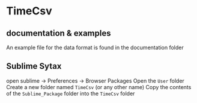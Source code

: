 # TimeCsv

## documentation & examples
An example file for the data format is found in the documentation folder

## Sublime Sytax
open sublime -> Preferences -> Browser Packages
Open the `User` folder
Create a new folder named `TimeCsv` (or any other name)
Copy the contents of the `Sublime_Package` folder into the `TimeCsv` folder
